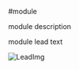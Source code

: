 <!--- PrjInfo ---> <!--- Please remove this line after manually editing --->
<!--- 00a56be08b96043df9e37d6aff7b6990 --->
<!--- Created:Time: ---> 
<!--- Author:Mlab: ---> 
<!--- AuthorEmail:mlab@mlab.cz: ---> 
<!--- Tags:imported: ---> 
<!--- Ust:None: ---> 
<!--- Label --->
<!--- ELabel ---> 
<!--- Name:module: --->
#module 
<!--- LongName --->
module description
<!--- ELongName ---> 

<!--- Lead --->
module lead text
<!--- ELead ---> 

![LeadImg](doc/img/module_top_big.jpg) 


<!--- Description --->
<!--- EDescription --->
<!--- Content --->
<!--- EContent --->
